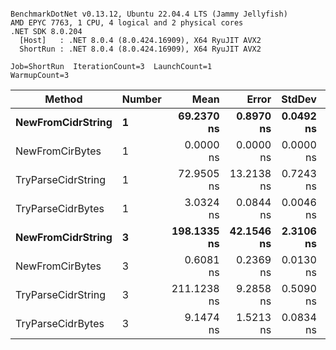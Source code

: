 ```

BenchmarkDotNet v0.13.12, Ubuntu 22.04.4 LTS (Jammy Jellyfish)
AMD EPYC 7763, 1 CPU, 4 logical and 2 physical cores
.NET SDK 8.0.204
  [Host]   : .NET 8.0.4 (8.0.424.16909), X64 RyuJIT AVX2
  ShortRun : .NET 8.0.4 (8.0.424.16909), X64 RyuJIT AVX2

Job=ShortRun  IterationCount=3  LaunchCount=1  
WarmupCount=3  

```
| Method             | Number | Mean        | Error      | StdDev    | Min         | Max         | Allocated |
|------------------- |------- |------------:|-----------:|----------:|------------:|------------:|----------:|
| **NewFromCidrString**  | **1**      |  **69.2370 ns** |  **0.8970 ns** | **0.0492 ns** |  **69.1869 ns** |  **69.2852 ns** |         **-** |
| NewFromCirBytes    | 1      |   0.0000 ns |  0.0000 ns | 0.0000 ns |   0.0000 ns |   0.0000 ns |         - |
| TryParseCidrString | 1      |  72.9505 ns | 13.2138 ns | 0.7243 ns |  72.2930 ns |  73.7268 ns |         - |
| TryParseCidrBytes  | 1      |   3.0324 ns |  0.0844 ns | 0.0046 ns |   3.0282 ns |   3.0374 ns |         - |
| **NewFromCidrString**  | **3**      | **198.1335 ns** | **42.1546 ns** | **2.3106 ns** | **196.3259 ns** | **200.7368 ns** |         **-** |
| NewFromCirBytes    | 3      |   0.6081 ns |  0.2369 ns | 0.0130 ns |   0.5996 ns |   0.6230 ns |         - |
| TryParseCidrString | 3      | 211.1238 ns |  9.2858 ns | 0.5090 ns | 210.5913 ns | 211.6054 ns |         - |
| TryParseCidrBytes  | 3      |   9.1474 ns |  1.5213 ns | 0.0834 ns |   9.0535 ns |   9.2129 ns |         - |
